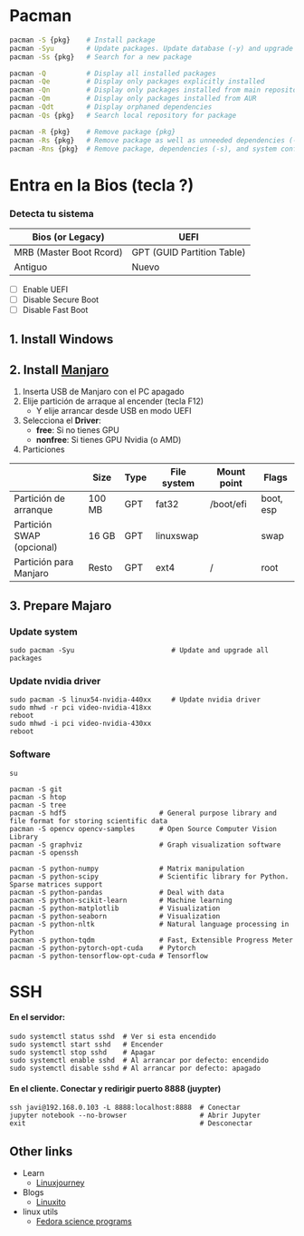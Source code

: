 
# Pacman
```bash
pacman -S {pkg}    # Install package
pacman -Syu        # Update packages. Update database (-y) and upgrade packages (-u)
pacman -Ss {pkg}   # Search for a new package

pacman -Q          # Display all installed packages
pacman -Qe         # Display only packages explicitly installed
pacman -Qn         # Display only packages installed from main repositories
pacman -Qm         # Display only packages installed from AUR
pacman -Qdt        # Display orphaned dependencies
pacman -Qs {pkg}   # Search local repository for package

pacman -R {pkg}    # Remove package {pkg}
pacman -Rs {pkg}   # Remove package as well as unneeded dependencies (-s)
pacman -Rns {pkg}  # Remove package, dependencies (-s), and system config files (-n)
```

# Entra en la Bios (tecla ?)

### Detecta tu sistema
| Bios (or Legacy)        | UEFI                       |
|-------------------------|----------------------------|
| MRB (Master Boot Rcord) | GPT (GUID Partition Table) |
| Antiguo                 | Nuevo                      |

- [ ] Enable UEFI
- [ ] Disable Secure Boot
- [ ] Disable Fast Boot

## 1. Install Windows

## 2. Install [Manjaro](https://manjaro.org/download)

1. Inserta USB de Manjaro con el PC apagado
2. Elije partición de arraque al encender (tecla F12)
   - Y elije arrancar desde USB en modo UEFI
3. Selecciona el **Driver**:
   - **free**: Si no tienes GPU
   - **nonfree**: Si tienes GPU Nvidia (o AMD)
4. Particiones

|                           | Size   | Type | File system | Mount point | Flags     |
|---------------------------|--------|------|-------------|-------------|-----------|
| Partición de arranque     | 100 MB | GPT  | fat32       | /boot/efi   | boot, esp |
| Partición SWAP (opcional) | 16 GB  | GPT  | linuxswap   |             | swap      |
| Partición para Manjaro    | Resto  | GPT  | ext4        | /           | root      |



## 3. Prepare Majaro

### Update system
```
sudo pacman -Syu                        # Update and upgrade all packages
```

### Update nvidia driver

```
sudo pacman -S linux54-nvidia-440xx     # Update nvidia driver
sudo mhwd -r pci video-nvidia-418xx
reboot
sudo mhwd -i pci video-nvidia-430xx
reboot
```

### Software
```
su

pacman -S git
pacman -S htop
pacman -S tree
pacman -S hdf5                       # General purpose library and file format for storing scientific data
pacman -S opencv opencv-samples      # Open Source Computer Vision Library
pacman -S graphviz                   # Graph visualization software
pacman -S openssh

pacman -S python-numpy               # Matrix manipulation
pacman -S python-scipy               # Scientific library for Python. Sparse matrices support
pacman -S python-pandas              # Deal with data
pacman -S python-scikit-learn        # Machine learning
pacman -S python-matplotlib          # Visualization
pacman -S python-seaborn             # Visualization
pacman -S python-nltk                # Natural language processing in Python
pacman -S python-tqdm                # Fast, Extensible Progress Meter
pacman -S python-pytorch-opt-cuda    # Pytorch
pacman -S python-tensorflow-opt-cuda # Tensorflow
```

# SSH

#### En el servidor:
```
sudo systemctl status sshd  # Ver si esta encendido
sudo systemctl start sshd   # Encender
sudo systemctl stop sshd    # Apagar
sudo systemctl enable sshd  # Al arrancar por defecto: encendido
sudo systemctl disable sshd # Al arrancar por defecto: apagado
```

#### En el cliente. Conectar y redirigir puerto 8888 (juypter)
```
ssh javi@192.168.0.103 -L 8888:localhost:8888  # Conectar
jupyter notebook --no-browser                  # Abrir Jupyter
exit                                           # Desconectar
```

## Other links

* Learn
  * [Linuxjourney](https://linuxjourney.com/)
* Blogs
  * [Linuxito](https://www.linuxito.com/)
* linux utils
  * [Fedora science programs](https://fedora-scientific.readthedocs.io/en/latest/)

